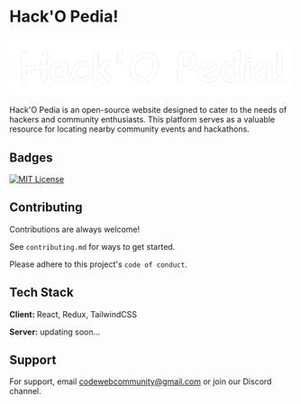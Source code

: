 
# Hack'O Pedia!


![Logo](assets/readmeLogo.png)

Hack'O Pedia is an open-source website designed to cater to the needs of hackers and community enthusiasts. This platform serves as a valuable resource for locating nearby community events and hackathons.


## Badges

[![MIT License](https://img.shields.io/badge/License-MIT-green.svg)](https://choosealicense.com/licenses/mit/)
## Contributing

Contributions are always welcome!

See `contributing.md` for ways to get started.

Please adhere to this project's `code of conduct`.


## Tech Stack

**Client:** React, Redux, TailwindCSS

**Server:** updating soon...


## Support

For support, email codewebcommunity@gmail.com or join our Discord channel.

